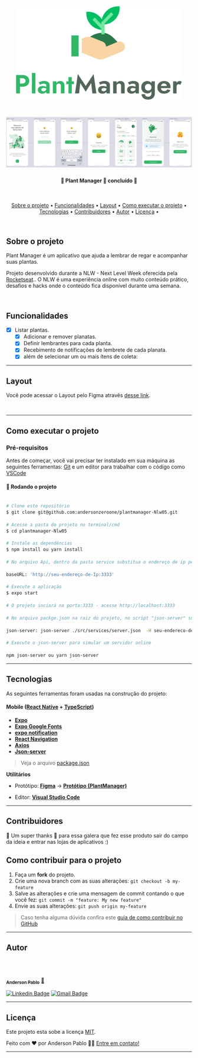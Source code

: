 <h1 align="center">
  <img alt="logo" width="450px"  title="#Plant Manager" src="./logo.svg" />
</h1>

<h1 align="center">
  <img alt="Plant Manager"  title="#Plant Manager" src="./preview.png" />
</h1>


<h4 align="center"> 
	🚧  Plant Manager 🚀 concluído 🚧
</h4>

<br/>

<p align="center">
 <a href="#sobre-o-projeto">Sobre o projeto</a> • 
 <a href="#funcionalidades">Funcionalidades</a> • 
 <a href="#layout">Layout</a> • 
 <a href="#como-executar-o-projeto">Como executar o projeto</a> • 
 <a href="#tecnologias">Tecnologias</a> • 
 <a href="#contribuidores">Contribuidores</a> • 
 <a href="#autor">Autor</a> • 
<a href="#licenc-a">Licença</a> • 
</p>
<br/>

## Sobre o projeto

<p align="left">Plant Manager é um aplicativo que ajuda a lembrar de regar e acompanhar suas plantas.

Projeto desenvolvido durante a NLW - Next Level Week oferecida pela  [Rocketseat](https://blog.rocketseat.com.br/primeira-next-level-week/).. O NLW é uma experiência online com muito conteúdo prático, desafios e hacks onde o conteúdo fica disponível durante uma semana.
</p>

<br/>

##  Funcionalidades

- [x] Listar plantas.
  - [x] Adicionar e remover planatas.
  - [x] Definir lembrantes para cada planta.
  - [x] Recebimento de notificações de lembrete de cada planata.
  - [x] além de selecionar um ou mais ítens de coleta: 
---

## Layout
Você pode acessar o Layout pelo Figma atravês <a href="https://www.figma.com/file/BThXfmgEFRfDkbcd1dTXf4/PlantManager-(Copy)?node-id=0%3A1">desse link</a>.

<br/>

---

## Como executar o projeto

### Pré-requisitos

Antes de começar, você vai precisar ter instalado em sua máquina as seguintes ferramentas:
[Git](https://git-scm.com) e um editor para trabalhar com o código como [VSCode](https://code.visualstudio.com/)

#### 🎲 Rodando o projeto

```bash

# Clone este repositório
$ git clone git@github.com:andersonzeroone/plantmanager-Nlw05.git

# Acesse a pasta do projeto no terminal/cmd
$ cd plantmanager-Nlw05

# Instale as dependências
$ npm install ou yarn install

# No arquivo Api, dentro da pasta service substitua o endereço de ip pelo seu endereço de ip.

baseURL: 'http://seu-endereço-de-Ip:3333' 

# Execute a aplicação
$ expo start

# O projeto inciará na porta:3333 - acesse http://localhost:3333 

# No arquivo packge.json na raiz do projeto, no script "json-server" substitua o endereço de ip pelo seu endereço de ip.

json-server: json-server ./src/services/server.json  -H seu-endereco-de-id -p 3333

# Execute o json-server para simular um servidor online

npm json-server ou yarn json-server
```

---
##  Tecnologias

As seguintes ferramentas foram usadas na construção do projeto:

#### [](https://github.com/tgmarinho/Ecoleta#mobile-react-native--typescript)**Mobile**  ([React Native](http://www.reactnative.com/)  +  [TypeScript](https://www.typescriptlang.org/))

-   **[Expo](https://expo.io/)**
-   **[Expo Google Fonts](https://github.com/expo/google-fonts)**
-   **[expo notification](https://docs.expo.dev/versions/latest/sdk/notifications/)**
-   **[React Navigation](https://reactnavigation.org/)**
-   **[Axios](https://github.com/axios/axios)**
-   **[Json-server](https://github.com/typicode/json-server)**

> Veja o arquivo  [package.json](https://github.com/andersonzeroone/plantmanager-Nlw05/blob/main/package.json)

**Utilitários**

-   Protótipo:  **[Figma](https://www.figma.com/)**  →  **[Protótipo (PlantManager)](https://www.figma.com/file/BThXfmgEFRfDkbcd1dTXf4/PlantManager-(Copy)?node-id=0%3A1)**

-   Editor:  **[Visual Studio Code](https://code.visualstudio.com/)**  


---
## Contribuidores

💜 Um super thanks 👏 para essa galera que fez esse produto sair do campo da ideia e entrar nas lojas de aplicativos :)

## Como contribuir para o projeto

1. Faça um **fork** do projeto.
2. Crie uma nova branch com as suas alterações: `git checkout -b my-feature`
3. Salve as alterações e crie uma mensagem de commit contando o que você fez: `git commit -m "feature: My new feature"`
4. Envie as suas alterações: `git push origin my-feature`
> Caso tenha alguma dúvida confira este [guia de como contribuir no GitHub](./CONTRIBUTING.md)

---

##  Autor
</br>

<a href="https://github.com/andersonzeroone">
 <img style="border-radius: 50%;" src="https://avatars.githubusercontent.com/u/33969430?v=4" width="100px;" alt=""/>
 <br />
 <br />
 <sub><b>Anderson Pablo</b></sub></a> <a href="https://www.linkedin.com/in/anderson-pablo-js/" title="andersonPablo">🚀</a>
 <br />


 [![Linkedin Badge](https://img.shields.io/badge/-Anderson-blue?style=flat-square&logo=Linkedin&logoColor=white&link=https://www.linkedin.com/in/anderson-pablo-js/)](https://www.linkedin.com/in/anderson-pablo-js/) 
[![Gmail Badge](https://img.shields.io/badge/-anderson.pablo02@gmail.com-c14438?style=flat-square&logo=Gmail&logoColor=white&link=mailto:anderson.pablo02@gmail.com)](mailto:anderson.pablo02@gmail.com)

---

## Licença

Este projeto esta sobe a licença [MIT](./LICENSE).

Feito com ❤️ por Anderson Pablo 👋🏽 [Entre em contato!](https://www.linkedin.com/in/anderson-pablo-js/)

---

<!-- ##  Versões do README

[Português 🇧🇷](./README.md)  |  [Inglês sem emojis 🇺🇸](./README-en.md) | [Portugues sem logo  🇧🇷](./README-sem-logo.md)  -->